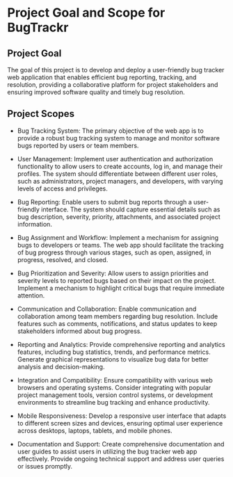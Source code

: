 <!--This document defines overal project goals and scopes-->

# Project Goal and Scope for BugTrackr

## Project Goal
The goal of this project is to develop and deploy a user-friendly bug tracker 
web application that enables efficient bug reporting, tracking, and resolution, 
providing a collaborative platform for project stakeholders and ensuring improved 
software quality and timely bug resolution.

## Project Scopes
- Bug Tracking System: The primary objective of the web app is to provide a robust 
bug tracking system to manage and monitor software bugs reported by users or team members.

- User Management: Implement user authentication and authorization functionality 
to allow users to create accounts, log in, and manage their profiles. The system 
should differentiate between different user roles, such as administrators, project 
managers, and developers, with varying levels of access and privileges.

- Bug Reporting: Enable users to submit bug reports through a user-friendly interface. 
The system should capture essential details such as bug description, severity, priority, 
attachments, and associated project information.

- Bug Assignment and Workflow: Implement a mechanism for assigning bugs to developers 
or teams. The web app should facilitate the tracking of bug progress through 
various stages, such as open, assigned, in progress, resolved, and closed.

- Bug Prioritization and Severity: Allow users to assign priorities and severity 
levels to reported bugs based on their impact on the project. Implement a mechanism 
to highlight critical bugs that require immediate attention.

- Communication and Collaboration: Enable communication and collaboration among 
team members regarding bug resolution. Include features such as comments, notifications, 
and status updates to keep stakeholders informed about bug progress.

- Reporting and Analytics: Provide comprehensive reporting and analytics features, 
including bug statistics, trends, and performance metrics. Generate graphical 
representations to visualize bug data for better analysis and decision-making.

- Integration and Compatibility: Ensure compatibility with various web browsers and 
operating systems. Consider integrating with popular project management tools, 
version control systems, or development environments to streamline bug tracking and 
enhance productivity.

- Mobile Responsiveness: Develop a responsive user interface that adapts to different 
screen sizes and devices, ensuring optimal user experience across desktops, laptops, 
tablets, and mobile phones.

- Documentation and Support: Create comprehensive documentation and user guides to 
assist users in utilizing the bug tracker web app effectively. Provide ongoing 
technical support and address user queries or issues promptly.